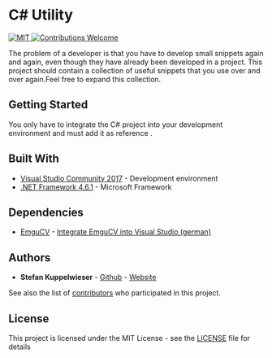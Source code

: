 # C# Utility
<a href="https://opensource.org/licenses/MIT">
  <img src="https://img.shields.io/badge/License-MIT-red.svg"
      alt="MIT">
</a>
<a href="https://github.com/StefanKuppelwieser/C-Sharp-Utility">
   <img src="https://img.shields.io/badge/contributions-welcome-brightgreen.svg?style=flat"
        alt="Contributions Welcome">
</a>

The problem of a developer is that you have to develop small snippets again and again, even though they have already been developed in a project. This project should contain a collection of useful snippets that you use over and over again.Feel free to expand this collection.

## Getting Started

You only have to integrate the C# project into your development environment and must add it as reference .


## Built With

* [Visual Studio Community 2017](https://www.visualstudio.com/de/downloads/) - Development environment
* [.NET Framework 4.6.1](https://www.microsoft.com/de-de/download/details.aspx?id=49982) - Microsoft Framework

## Dependencies

* [EmguCV](http://www.emgu.com/wiki/index.php/Main_Page) - [Integrate EmguCV into Visual Studio (german)](https://kuppelwieser.net/index.php/technik/15-bildverarbeitung/32-emgucv-in-visual-studio-einbinden)

## Authors

* **Stefan Kuppelwieser** - [Github](https://github.com/StefanKuppelwieser) - [Website](https://wwww.kuppelwieser.net)

See also the list of [contributors](https://github.com/StefanKuppelwieser/C-Util/graphs/contributors) who participated in this project.

## License

This project is licensed under the MIT License - see the [LICENSE](LICENSE) file for details
